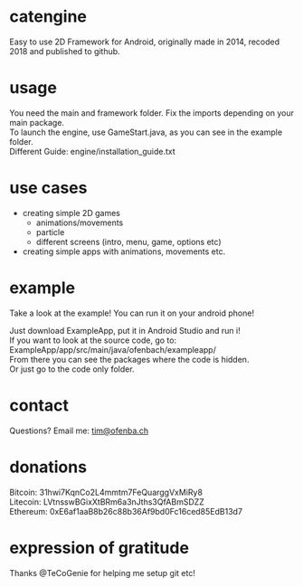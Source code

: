# catengine
Easy to use 2D Framework for Android, originally made in 2014, recoded 2018 and published to github.

# usage
You need the main and framework folder. Fix the imports depending on your main package.  
To launch the engine, use GameStart.java, as you can see in the example folder.  
Different Guide: engine/installation_guide.txt

# use cases
- creating simple 2D games
  - animations/movements
  - particle
  - different screens (intro, menu, game, options etc)
- creating simple apps with animations, movements etc.

# example
Take a look at the example! You can run it on your android phone!  
  
Just download ExampleApp, put it in Android Studio and run i!  
If you want to look at the source code, go to:  
ExampleApp/app/src/main/java/ofenbach/exampleapp/  
From there you can see the packages where the code is hidden.  
Or just go to the code only folder.  

# contact
Questions? Email me: tim@ofenba.ch  

# donations
Bitcoin: 31hwi7KqnCo2L4mmtm7FeQuarggVxMiRy8  
Litecoin: LVtnsswBGixXtBRm6a3nJths3QfABmSDZZ  
Ethereum: 0xE6af1aaB8b26c88b36Af9bd0Fc16ced85EdB13d7

# expression of gratitude
Thanks @TeCoGenie for helping me setup git etc!
